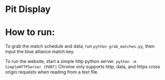 # Pit Display

# How to run:
To grab the match schedule and data, run `python grab_matches.py`, then input the blue alliance match key.

To run the website, start a simple http python server. `python -m SimpleHTTPServer [PORT]` Chrome only supports http, data, and https cross origin requests when reading from a text file. 


